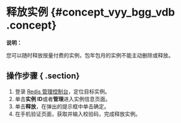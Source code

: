 # 释放实例 {#concept_vyy_bgg_vdb .concept}

**说明：** 

您可以随时释放按量付费的实例，包年包月的实例不能主动删除或释放。

## 操作步骤 { .section}

1.  登录 [Redis 管理控制台](https://kvstore.console.aliyun.com/)，定位目标实例。
2.  单击**实例 ID**或者**管理**进入实例信息页面。
3.  单击**释放**，在弹出的提示框中单击确定。
4.  在手机验证页面，获取并输入校验码，完成释放实例。

